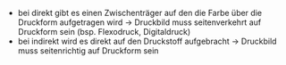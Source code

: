 * bei direkt gibt es einen Zwischenträger auf den die Farbe über die Druckform aufgetragen wird -> Druckbild muss seitenverkehrt auf Druckform sein (bsp. Flexodruck, Digitaldruck)
* bei indirekt wird es direkt auf den Druckstoff aufgebracht -> Druckbild muss seitenrichtig auf Druckform sein
